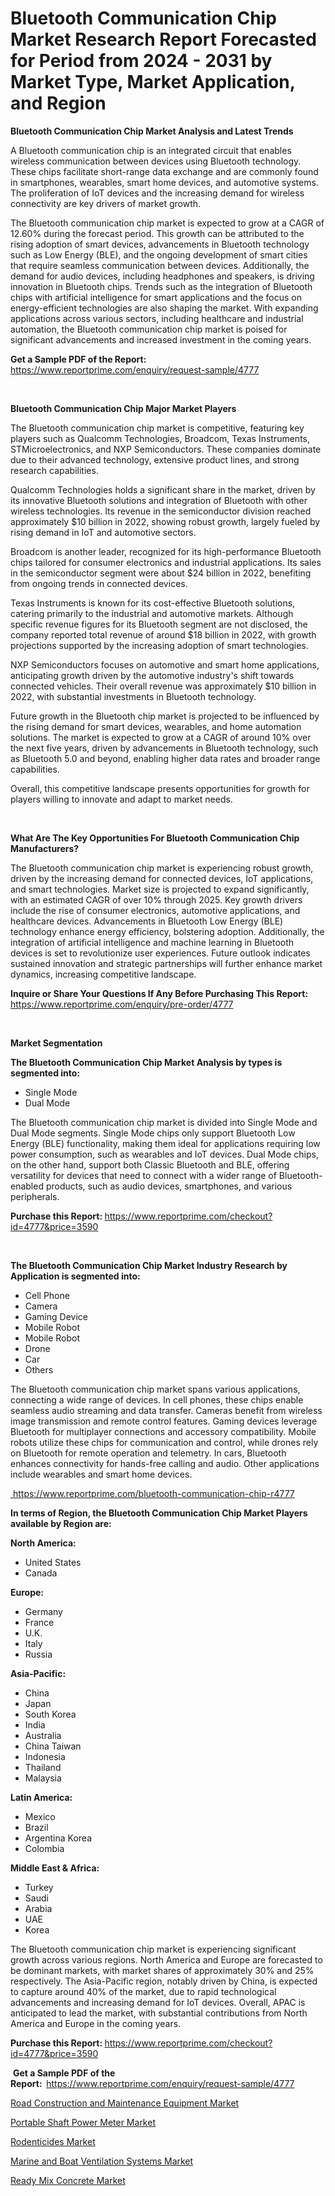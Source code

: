 <p><h1>Bluetooth Communication Chip Market Research Report Forecasted for Period from 2024 -  2031 by Market Type, Market Application, and Region</h1></p><p><strong>Bluetooth Communication Chip Market Analysis and Latest Trends</strong></p>
<p><p>A Bluetooth communication chip is an integrated circuit that enables wireless communication between devices using Bluetooth technology. These chips facilitate short-range data exchange and are commonly found in smartphones, wearables, smart home devices, and automotive systems. The proliferation of IoT devices and the increasing demand for wireless connectivity are key drivers of market growth.</p><p>The Bluetooth communication chip market is expected to grow at a CAGR of 12.60% during the forecast period. This growth can be attributed to the rising adoption of smart devices, advancements in Bluetooth technology such as Low Energy (BLE), and the ongoing development of smart cities that require seamless communication between devices. Additionally, the demand for audio devices, including headphones and speakers, is driving innovation in Bluetooth chips. Trends such as the integration of Bluetooth chips with artificial intelligence for smart applications and the focus on energy-efficient technologies are also shaping the market. With expanding applications across various sectors, including healthcare and industrial automation, the Bluetooth communication chip market is poised for significant advancements and increased investment in the coming years.</p></p>
<p><strong>Get a Sample PDF of the Report:&nbsp;</strong> <a href="https://www.reportprime.com/enquiry/request-sample/4777?utm_campaign=1088&utm_medium=2&utm_source=Github&utm_content=ia&utm_term=02102024&utm_id=bluetooth-communication-chip">https://www.reportprime.com/enquiry/request-sample/4777</a></p>
<p>&nbsp;</p>
<p><strong>Bluetooth Communication Chip Major Market Players</strong></p>
<p><p>The Bluetooth communication chip market is competitive, featuring key players such as Qualcomm Technologies, Broadcom, Texas Instruments, STMicroelectronics, and NXP Semiconductors. These companies dominate due to their advanced technology, extensive product lines, and strong research capabilities.</p><p>Qualcomm Technologies holds a significant share in the market, driven by its innovative Bluetooth solutions and integration of Bluetooth with other wireless technologies. Its revenue in the semiconductor division reached approximately $10 billion in 2022, showing robust growth, largely fueled by rising demand in IoT and automotive sectors.</p><p>Broadcom is another leader, recognized for its high-performance Bluetooth chips tailored for consumer electronics and industrial applications. Its sales in the semiconductor segment were about $24 billion in 2022, benefiting from ongoing trends in connected devices.</p><p>Texas Instruments is known for its cost-effective Bluetooth solutions, catering primarily to the industrial and automotive markets. Although specific revenue figures for its Bluetooth segment are not disclosed, the company reported total revenue of around $18 billion in 2022, with growth projections supported by the increasing adoption of smart technologies.</p><p>NXP Semiconductors focuses on automotive and smart home applications, anticipating growth driven by the automotive industry's shift towards connected vehicles. Their overall revenue was approximately $10 billion in 2022, with substantial investments in Bluetooth technology.</p><p>Future growth in the Bluetooth chip market is projected to be influenced by the rising demand for smart devices, wearables, and home automation solutions. The market is expected to grow at a CAGR of around 10% over the next five years, driven by advancements in Bluetooth technology, such as Bluetooth 5.0 and beyond, enabling higher data rates and broader range capabilities. </p><p>Overall, this competitive landscape presents opportunities for growth for players willing to innovate and adapt to market needs.</p></p>
<p>&nbsp;</p>
<p><strong>What Are The Key Opportunities For Bluetooth Communication Chip Manufacturers?</strong></p>
<p><p>The Bluetooth communication chip market is experiencing robust growth, driven by the increasing demand for connected devices, IoT applications, and smart technologies. Market size is projected to expand significantly, with an estimated CAGR of over 10% through 2025. Key growth drivers include the rise of consumer electronics, automotive applications, and healthcare devices. Advancements in Bluetooth Low Energy (BLE) technology enhance energy efficiency, bolstering adoption. Additionally, the integration of artificial intelligence and machine learning in Bluetooth devices is set to revolutionize user experiences. Future outlook indicates sustained innovation and strategic partnerships will further enhance market dynamics, increasing competitive landscape.</p></p>
<p><strong>Inquire or Share Your Questions If Any Before Purchasing This Report:</strong> <a href="https://www.reportprime.com/enquiry/pre-order/4777?utm_campaign=1088&utm_medium=2&utm_source=Github&utm_content=ia&utm_term=02102024&utm_id=bluetooth-communication-chip">https://www.reportprime.com/enquiry/pre-order/4777</a></p>
<p>&nbsp;</p>
<p><strong>Market Segmentation</strong></p>
<p><strong>The Bluetooth Communication Chip Market Analysis by types is segmented into:</strong></p>
<p><ul><li>Single Mode</li><li>Dual Mode</li></ul></p>
<p><p>The Bluetooth communication chip market is divided into Single Mode and Dual Mode segments. Single Mode chips only support Bluetooth Low Energy (BLE) functionality, making them ideal for applications requiring low power consumption, such as wearables and IoT devices. Dual Mode chips, on the other hand, support both Classic Bluetooth and BLE, offering versatility for devices that need to connect with a wider range of Bluetooth-enabled products, such as audio devices, smartphones, and various peripherals.</p></p>
<p><strong>Purchase this Report:&nbsp;</strong><a href="https://www.reportprime.com/checkout?id=4777&price=3590&utm_campaign=1088&utm_medium=2&utm_source=Github&utm_content=ia&utm_term=02102024&utm_id=bluetooth-communication-chip">https://www.reportprime.com/checkout?id=4777&price=3590</a></p>
<p>&nbsp;</p>
<p><strong>The Bluetooth Communication Chip Market Industry Research by Application is segmented into:</strong></p>
<p><ul><li>Cell Phone</li><li>Camera</li><li>Gaming Device</li><li>Mobile Robot</li><li>Mobile Robot</li><li>Drone</li><li>Car</li><li>Others</li></ul></p>
<p><p>The Bluetooth communication chip market spans various applications, connecting a wide range of devices. In cell phones, these chips enable seamless audio streaming and data transfer. Cameras benefit from wireless image transmission and remote control features. Gaming devices leverage Bluetooth for multiplayer connections and accessory compatibility. Mobile robots utilize these chips for communication and control, while drones rely on Bluetooth for remote operation and telemetry. In cars, Bluetooth enhances connectivity for hands-free calling and audio. Other applications include wearables and smart home devices.</p></p>
<p><a href="https://www.reportprime.com/bluetooth-communication-chip-r4777?utm_campaign=1088&utm_medium=2&utm_source=Github&utm_content=ia&utm_term=02102024&utm_id=bluetooth-communication-chip">&nbsp;https://www.reportprime.com/bluetooth-communication-chip-r4777</a></p>
<p><strong>In terms of Region, the Bluetooth Communication Chip Market Players available by Region are:</strong></p>
<p>
    <p> <strong> North America: </strong>
        <ul>
            <li>United States</li>
            <li>Canada</li>
        </ul>
        </p> 
    <p> <strong> Europe: </strong>
        <ul>
            <li>Germany</li>
            <li>France</li>
            <li>U.K.</li>
            <li>Italy</li>
            <li>Russia</li>
        </ul>
        </p> 
    <p> <strong> Asia-Pacific: </strong>
        <ul>
            <li>China</li>
            <li>Japan</li>
            <li>South Korea</li>
            <li>India</li>
            <li>Australia</li>
            <li>China Taiwan</li>
            <li>Indonesia</li>
            <li>Thailand</li>
            <li>Malaysia</li>
        </ul>
        </p> 
    <p> <strong> Latin America: </strong>
        <ul>
            <li>Mexico</li>
            <li>Brazil</li>
            <li>Argentina Korea</li>
            <li>Colombia</li>
        </ul>
        </p> 
    <p> <strong> Middle East & Africa: </strong>
        <ul>
            <li>Turkey</li>
            <li>Saudi</li>
            <li>Arabia</li>
            <li>UAE</li>
            <li>Korea</li>
        </ul>
    </p>
    </p>
<p><p>The Bluetooth communication chip market is experiencing significant growth across various regions. North America and Europe are forecasted to be dominant markets, with market shares of approximately 30% and 25% respectively. The Asia-Pacific region, notably driven by China, is expected to capture around 40% of the market, due to rapid technological advancements and increasing demand for IoT devices. Overall, APAC is anticipated to lead the market, with substantial contributions from North America and Europe in the coming years.</p></p>
<p><strong>Purchase this Report: </strong><a href="https://www.reportprime.com/checkout?id=4777&price=3590&utm_campaign=1088&utm_medium=2&utm_source=Github&utm_content=ia&utm_term=02102024&utm_id=bluetooth-communication-chip">https://www.reportprime.com/checkout?id=4777&price=3590</a></p>
<p>&nbsp;<strong>Get a Sample PDF of the Report:&nbsp;&nbsp;</strong><a href="https://www.reportprime.com/enquiry/request-sample/4777?utm_campaign=1088&utm_medium=2&utm_source=Github&utm_content=ia&utm_term=02102024&utm_id=bluetooth-communication-chip">https://www.reportprime.com/enquiry/request-sample/4777</a></p>
<p><strong></strong></p>
<p><p><a href="https://issuu.com/reportprime-2/docs/road-construction-and-maintenance-e_db8da11816edeb?utm_campaign=1088&utm_medium=2&utm_source=Github&utm_content=ia&utm_term=02102024&utm_id=bluetooth-communication-chip">Road Construction and Maintenance Equipment Market</a></p><p><a href="https://github.com/tambantaybe6/Market-Research-Report-List-1/blob/main/portable-shaft-power-meter-market.md?utm_campaign=1088&utm_medium=2&utm_source=Github&utm_content=ia&utm_term=02102024&utm_id=bluetooth-communication-chip">Portable Shaft Power Meter Market</a></p><p><a href="https://www.linkedin.com/pulse/global-rodenticides-market-analysis-key-trends-future-zdjce?utm_campaign=1088&utm_medium=2&utm_source=Github&utm_content=ia&utm_term=02102024&utm_id=bluetooth-communication-chip">Rodenticides Market</a></p><p><a href="https://issuu.com/reportprime-2/docs/marine-and-boat-ventilation-systems_1870cc9286c14b?utm_campaign=1088&utm_medium=2&utm_source=Github&utm_content=ia&utm_term=02102024&utm_id=bluetooth-communication-chip">Marine and Boat Ventilation Systems Market</a></p><p><a href="https://www.linkedin.com/pulse/ready-mix-concrete-market-size-share-growth-analysis-9lxme?utm_campaign=1088&utm_medium=2&utm_source=Github&utm_content=ia&utm_term=02102024&utm_id=bluetooth-communication-chip">Ready Mix Concrete Market</a></p></p>